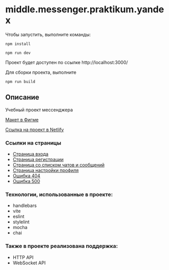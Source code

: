 
# middle.messenger.praktikum.yandex


Чтобы запустить, выполните команды:

```npm install```

```npm run dev```

Проект будет доступен по ссылке http://localhost:3000/

Для сборки проекта, выполните

```npm run build```

## Описание

Учебный проект мессенджера 


[Макет в Фигме](https://www.figma.com/file/QmEVfUy3Neyi8UzEXo7mkr/Chat-Yandex-Praktikum?type=design&node-id=0-1&mode=design&t=CFFaV6FCCBeBAGlS-0)

[Ссылка на проект в Netlify](https://voluble-muffin-436681.netlify.app)

### Ссылки на страницы

- [Страница входа](https://voluble-muffin-436681.netlify.app/)
- [Страница регистрации](https://voluble-muffin-436681.netlify.app/sign-up/)
- [Страница со списком чатов и сообщений](https://voluble-muffin-436681.netlify.app/messenger)
- [Страница настройки профиля](https://voluble-muffin-436681.netlify.app/settings/)
- [Ошибка 404](https://voluble-muffin-436681.netlify.app/404)
- [Ошибка 500](https://voluble-muffin-436681.netlify.app/500)

### Технологии, использованные в проекте:

- handlebars
- vite
- eslint
- stylelint
- mocha
- chai

### Также в проекте реализована поддержка:

- HTTP API
- WebSocket API
